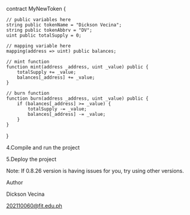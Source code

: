
contract MyNewToken {

    // public variables here
    string public tokenName = "Dickson Vecina";
    string public tokenAbbrv = "DV";
    uint public totalSupply = 0;

    // mapping variable here
    mapping(address => uint) public balances;

    // mint function
    function mint(address _address, uint _value) public {
        totalSupply += _value;
        balances[_address] += _value;
    }

    // burn function
    function burn(address _address, uint _value) public {
        if (balances[_address] >= _value) {
            totalSupply -= _value;
            balances[_address] -= _value;
        }
    }

}

4.Compile and run the project

5.Deploy the project

Note: If 0.8.26 version is having issues for you, try using other versions.

Author

Dickson Vecina

202110060@fit.edu.ph
